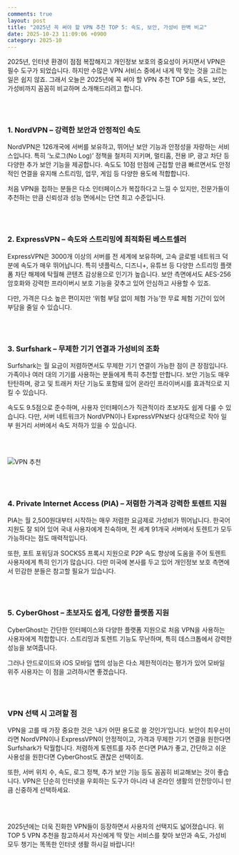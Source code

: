 ```yaml
---
comments: true
layout: post
title: "2025년 꼭 써야 할 VPN 추천 TOP 5: 속도, 보안, 가성비 완벽 비교"
date: 2025-10-23 11:09:06 +0900
category: 2025-10
---
```


2025년, 인터넷 환경이 점점 복잡해지고 개인정보 보호의 중요성이 커지면서 VPN은 필수 도구가 되었습니다. 하지만 수많은 VPN 서비스 중에서 내게 딱 맞는 것을 고르는 일은 쉽지 않죠. 그래서 오늘은 2025년에 꼭 써야 할 VPN 추천 TOP 5를 속도, 보안, 가성비까지 꼼꼼히 비교하며 소개해드리려고 합니다.  

<br><br>

### 1. NordVPN – 강력한 보안과 안정적인 속도  

NordVPN은 126개국에 서버를 보유하고, 뛰어난 보안 기능과 안정성을 자랑하는 서비스입니다. 특히 ‘노로그(No Log)’ 정책을 철저히 지키며, 멀티홉, 전용 IP, 광고 차단 등 다양한 추가 보안 기능을 제공합니다. 속도도 10점 만점에 근접할 만큼 빠르면서도 안정적인 연결을 유지해 스트리밍, 업무, 게임 등 다양한 용도에 적합합니다.  

처음 VPN을 접하는 분들은 다소 인터페이스가 복잡하다고 느낄 수 있지만, 전문가들이 추천하는 만큼 신뢰성과 성능 면에서는 단연 최고 수준입니다.  

<br><br>

### 2. ExpressVPN – 속도와 스트리밍에 최적화된 베스트셀러  

ExpressVPN은 3000개 이상의 서버를 전 세계에 보유하며, 고속 글로벌 네트워크 덕분에 속도가 매우 뛰어납니다. 특히 넷플릭스, 디즈니+, 유튜브 등 다양한 스트리밍 플랫폼 차단 해제에 탁월해 콘텐츠 감상용으로 인기가 높습니다. 보안 측면에서도 AES-256 암호화와 강력한 프라이버시 보호 기능을 갖추고 있어 안심하고 사용할 수 있죠.  

다만, 가격은 다소 높은 편이지만 ‘위험 부담 없이 체험 가능’한 무료 체험 기간이 있어 부담을 줄일 수 있습니다.  

<br><br>

### 3. Surfshark – 무제한 기기 연결과 가성비의 조화  

Surfshark는 월 요금이 저렴하면서도 무제한 기기 연결이 가능한 점이 큰 장점입니다. 가족이나 여러 대의 기기를 사용하는 분들에게 특히 추천할 만합니다. 보안 기능도 매우 탄탄하며, 광고 및 트래커 차단 기능도 포함돼 있어 온라인 프라이버시를 효과적으로 지킬 수 있습니다.  

속도도 9.5점으로 준수하며, 사용자 인터페이스가 직관적이라 초보자도 쉽게 다룰 수 있습니다. 다만, 서버 네트워크가 NordVPN이나 ExpressVPN보다 상대적으로 작아 일부 원거리 서버에서 속도 저하가 있을 수 있습니다.  

<br><br>

![VPN 추천](https://images.unsplash.com/photo-1603985529862-9e12198c9a60?crop=entropy&cs=tinysrgb&fit=max&fm=jpg&ixid=M3w4MTk5NDN8MHwxfHNlYXJjaHwxfHxWUE58ZW58MHx8fHwxNzYxMTg1MzIxfDA&ixlib=rb-4.1.0&q=80&w=400)  

<br><br>

### 4. Private Internet Access (PIA) – 저렴한 가격과 강력한 토렌트 지원  

PIA는 월 2,500원대부터 시작하는 매우 저렴한 요금제로 가성비가 뛰어납니다. 한국어 지원도 잘 되어 있어 국내 사용자에게 친숙하며, 전 세계 91개국 서버에서 토렌트가 모두 가능하다는 점도 매력적입니다.  

또한, 포트 포워딩과 SOCKS5 프록시 지원으로 P2P 속도 향상에 도움을 주어 토렌트 사용자에게 특히 인기가 많습니다. 다만 미국에 본사를 두고 있어 개인정보 보호 측면에서 민감한 분들은 참고할 필요가 있습니다.  

<br><br>

### 5. CyberGhost – 초보자도 쉽게, 다양한 플랫폼 지원  

CyberGhost는 간단한 인터페이스와 다양한 플랫폼 지원으로 처음 VPN을 사용하는 사용자에게 적합합니다. 스트리밍과 토렌트 기능도 무난하며, 특히 데스크톱에서 강력한 성능을 보여줍니다.  

그러나 안드로이드와 iOS 모바일 앱의 성능은 다소 제한적이라는 평가가 있어 모바일 위주 사용자는 이 점을 고려하시면 좋겠습니다.  

<br><br>

### VPN 선택 시 고려할 점  

VPN을 고를 때 가장 중요한 것은 ‘내가 어떤 용도로 쓸 것인가’입니다. 보안이 최우선이라면 NordVPN이나 ExpressVPN이 안정적이고, 가격과 무제한 기기 연결을 원한다면 Surfshark가 탁월합니다. 저렴하게 토렌트를 자주 쓴다면 PIA가 좋고, 간단하고 쉬운 사용성을 원한다면 CyberGhost도 괜찮은 선택이죠.  

또한, 서버 위치 수, 속도, 로그 정책, 추가 보안 기능 등도 꼼꼼히 비교해보는 것이 좋습니다. VPN은 단순히 인터넷을 우회하는 도구가 아니라 내 온라인 생활의 안전망이니 만큼 신중하게 선택하세요.  

<br><br>

2025년에는 더욱 진화한 VPN들이 등장하면서 사용자의 선택지도 넓어졌습니다. 위 TOP 5 VPN 추천을 참고하셔서 자신에게 딱 맞는 서비스를 찾아 보안과 속도, 가성비 모두 챙기는 똑똑한 인터넷 생활 하시길 바랍니다!

